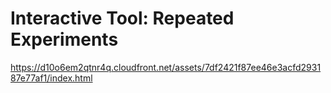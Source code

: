 # Interactive Tool: Repeated Experiments

https://d10o6em2qtnr4q.cloudfront.net/assets/7df2421f87ee46e3acfd293187e77af1/index.html